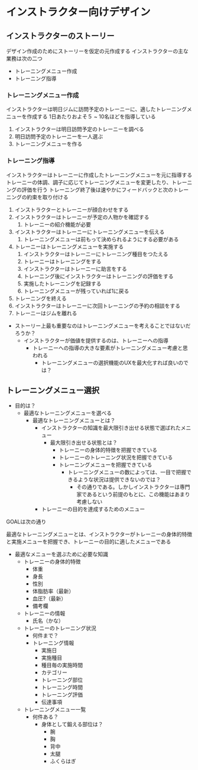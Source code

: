 # インストラクター向けデザイン

## インストラクターのストーリー

デザイン作成のためにストーリーを仮定の元作成する
インストラクターの主な業務は次の二つ

- トレーニングメニュー作成
- トレーニング指導

### トレーニングメニュー作成

インストラクターは明日ジムに訪問予定のトレーニーに、適したトレーニングメニューを作成する
1日あたりおよそ５ ~ 10名ほどを指導している

1. インストラクターは明日訪問予定のトレーニーを調べる
2. 明日訪問予定のトレーニーを一人選ぶ
3. トレーニングメニューを作る

### トレーニング指導

インストラクターはトレーニーに作成したトレーニングメニューを元に指導する
トレーニーの体調、調子に応じてトレーニングメニューを変更したり、トレーニングの評価を行う
トレーニング終了後は速やかにフィードバックと次のトレーニングの約束を取り付ける

1. インストラクターとトレーニーが顔合わせをする
2. インストラクターはトレーニーが予定の人物かを確認する
   1. トレーニーの紹介機能が必要
3. インストラクターはトレーニーにトレーニングメニューを伝える
   1. トレーニングメニューは前もって決められるようにする必要がある
4. トレーニーはトレーニングメニューを実施する
   1. インストラクターはトレーニーにトレーニング種目をつたえる
   2. トレーニーはトレーニングをする
   3. インストラクターはトレーニーに助言をする
   4. トレーニング後にインストラクターはトレーニングの評価をする
   5. 実施したトレーニングを記録する
   6. トレーニングメニューが残っていれば1に戻る
5. トレーニングを終える
6. インストラクターはトレーニーに次回トレーニングの予約の相談をする
7. トレーニーはジムを離れる

- ストーリー上最も重要なのはトレーニングメニューを考えることではないだろうか？
  - インストラクターが価値を提供するのは、トレーニーへの指導
    - トレーニーへの指導の大きな要素がトレーニングメニュー考慮と思われる
      - トレーニングメニューの選択機能のUXを最大化すれば良いのでは？

## トレーニングメニュー選択

- 目的は？
  - 最適なトレーニングメニューを選べる
    - 最適なトレーニングメニューとは？
      - インストラクターの知識を最大限引き出せる状態で選ばれたメニュー
        - 最大限引き出せる状態とは？
          - トレーニーの身体的特徴を把握できている
          - トレーニーのトレーニング状況を把握できている
          - トレーニングメニューを把握できている
            - トレーニングメニューの数によっては、一目で把握できるような状況は提供できないのでは？
              - その通りである。しかしインストラクターは専門家であるという前提のもとに、この機能はあまり考慮しない
      - トレーニーの目的を達成するためのメニュー

GOALは次の通り

最適なトレーニングメニューとは、インストラクターがトレーニーの身体的特徴と実施メニューを把握でき、トレーニーの目的に適したメニューである


- 最適なメニューを選ぶために必要な知識
  - トレーニーの身体的特徴
    - 体重
    - 身長
    - 性別
    - 体脂肪率（最新）
    - 血圧?（最新）
    - 備考欄
  - トレーニーの情報
    - 氏名（かな）
  - トレーニーのトレーニング状況
    - 何件まで？
    - トレーニング情報
      - 実施日
      - 実施種目
      - 種目毎の実施時間
      - カテゴリー
      - トレーニング部位
      - トレーニング時間
      - トレーニング評価
      - 伝達事項
  - トレーニングメニュー一覧
    - 何件ある？
      - 身体として鍛える部位は？
        - 腕
        - 胸
        - 背中
        - 太腿
        - ふくらはぎ
